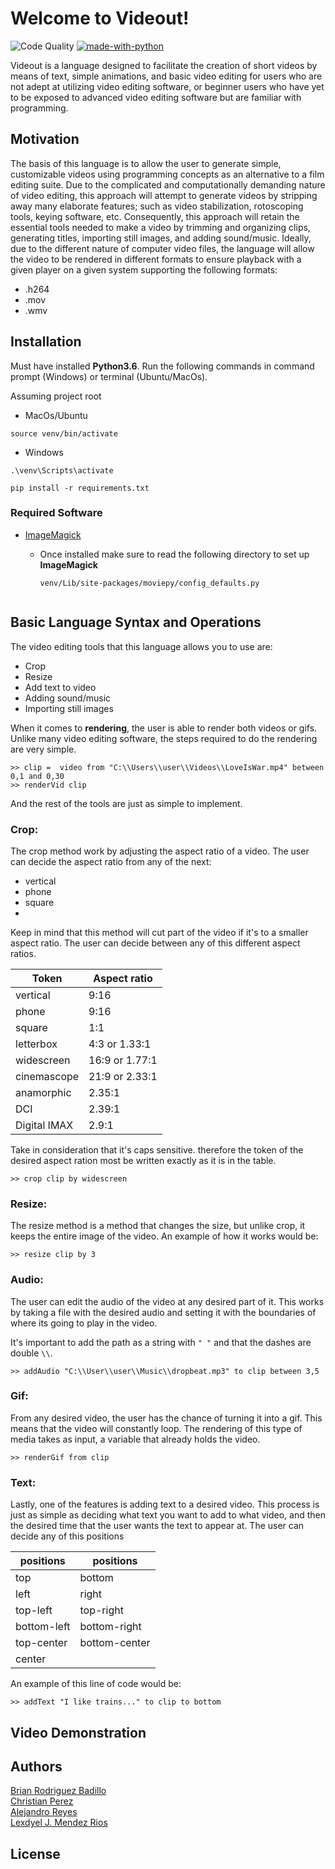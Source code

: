 # Welcome to Videout!
![Code Quality](https://img.shields.io/pypi/status/Django.svg)
[![made-with-python](https://img.shields.io/badge/Made%20with-Python-1f425f.svg)](https://www.python.org/)

Videout is a language designed to facilitate the creation of short videos by means of text, 
simple animations, and basic video editing for users who are not adept at utilizing 
video editing software, or beginner users who have yet to be exposed to advanced video editing 
software but are familiar with programming.

## Motivation
The basis of this language is to allow the user to generate simple, customizable videos using
programming concepts as an alternative to a film editing suite. Due to the complicated and
computationally demanding nature of video editing, this approach will attempt to generate videos 
by stripping away many elaborate features; such as video stabilization, rotoscoping tools, keying 
software, etc. Consequently, this approach will retain the essential tools needed to make a video by 
trimming and organizing clips, generating titles, importing still images,  and adding sound/music. 
Ideally, due to the different nature of computer video files, the language will allow the video to 
be rendered in different formats to ensure playback with a given player on a given system supporting 
the following formats:
* .h264
* .mov
* .wmv 

## Installation
Must have installed **Python3.6**. 
Run the following commands in command prompt (Windows) or terminal (Ubuntu/MacOs).

Assuming project root
* MacOs/Ubuntu
``` Shell
source venv/bin/activate
```
* Windows
```Shell
.\venv\Scripts\activate
```
```Shell
pip install -r requirements.txt
```

### Required Software
* [ImageMagick](https://www.imagemagick.org/script/download.php)
   
   * Once installed make sure to read the following directory to set up **ImageMagick**
      ```Shell
      venv/Lib/site-packages/moviepy/config_defaults.py


## Basic Language Syntax and Operations

The video editing tools that this language allows you to use are: 
* Crop
* Resize
* Add text to video
* Adding sound/music
* Importing still images 

When it comes to __rendering__, the user is able to render both videos or gifs. 
Unlike many video editing software, the steps required to do the rendering are 
very simple. 

```
>> clip =  video from "C:\\Users\\user\\Videos\\LoveIsWar.mp4" between 0,1 and 0,30
>> renderVid clip
```

And the rest of the tools are just as simple to implement.

### Crop:

The crop method work by adjusting the aspect ratio of a video. The user can decide 
the aspect ratio from any of the next:
* vertical
* phone
* square
*

Keep in mind that this method will cut part of the video if it's to a smaller aspect ratio. 
The user can decide between any of this different aspect ratios. 

Token | Aspect ratio
------ | -----------
vertical | 9:16
phone | 9:16
square | 1:1 
letterbox | 4:3 or 1.33:1
widescreen | 16:9 or 1.77:1
cinemascope | 21:9 or 2.33:1
anamorphic | 2.35:1
DCI | 2.39:1
Digital IMAX | 2.9:1

Take in consideration that it's caps sensitive. therefore the token of the desired aspect ration most 
be written exactly as it is in the table.

```
>> crop clip by widescreen
```

### Resize: 

The resize method is a method that changes the size, but unlike crop, it keeps the entire image of the video. 
An example of how it works would be:
```
>> resize clip by 3
```

### Audio:

The user can edit the audio of the video at any desired part of it. This works by taking a file with the 
desired audio and setting it with the boundaries of where its going to play in the video.

It's important to add the path as a string with `" "` and that the dashes are double `\\`.

```
>> addAudio "C:\\User\\user\\Music\\dropbeat.mp3" to clip between 3,5 
```

### Gif:

From any desired video, the user has the chance of turning it into a gif. This means that the video will
constantly loop. The rendering of this type of media takes as input, a variable that already holds 
the video.
```
>> renderGif from clip
```

### Text:

Lastly, one of the features is adding text to a desired video. This process is just as simple as 
deciding what text you want to add to what video, and then the desired time that the user wants 
the text to appear at. The user can decide any of this positions 

positions | positions
----------|-----------
top|bottom
left|right
top-left|top-right
bottom-left|bottom-right
top-center|bottom-center
center|

An example of this line of code would be:

```
>> addText "I like trains..." to clip to bottom
```

## Video Demonstration


## Authors 

[Brian Rodriguez Badillo](https://github.com/TheParodicts)  
[Christian Perez](https://github.com/ChristianPerez34)  
[Alejandro Reyes](https://github.com/alejoreyes96)  
[Lexdyel J. Mendez Rios](https://github.com/lexdyel-mendez)


## License